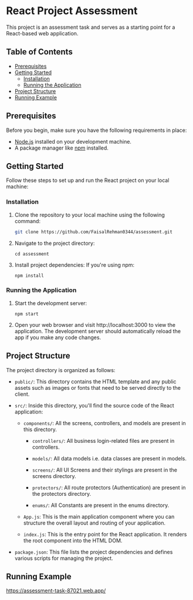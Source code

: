 # React Project Assessment

This project is an assessment task and serves as a starting point for a React-based web application.

## Table of Contents

- [Prerequisites](#prerequisites)
- [Getting Started](#getting-started)
  - [Installation](#installation)
  - [Running the Application](#running-the-application)
- [Project Structure](#project-structure)
- [Running Example](#running-example)

## Prerequisites

Before you begin, make sure you have the following requirements in place:

- [Node.js](https://nodejs.org/) installed on your development machine.
- A package manager like [npm](https://www.npmjs.com/) installed.

## Getting Started

Follow these steps to set up and run the React project on your local machine:

### Installation

1. Clone the repository to your local machine using the following command:

   ```bash
   git clone https://github.com/FaisalRehman0344/assessment.git
   ```
2. Navigate to the project directory:
   ```
   cd assessment
   ```
3. Install project dependencies:
   If you're using npm:
   ```
   npm install
   ```

### Running the Application

1. Start the development server:
   ```
   npm start
   ```
2. Open your web browser and visit http://localhost:3000 to view the application. The development server should automatically reload the app if you make any code changes.

## Project Structure

The project directory is organized as follows:

- `public/`: This directory contains the HTML template and any public assets such as images or fonts that need to be served directly to the client.

- `src/`: Inside this directory, you'll find the source code of the React application:

  - `components/`: All the screens, controllers, and models are present in this directory.

      - `controllers/`: All business login-related files are present in controllers.

      - `models/`: All data models i.e. data classes are present in models.

      - `screens/`: All UI Screens and their stylings are present in the screens directory.

      - `protectors/`: All route protectors (Authentication) are present in the protectors directory.

      - `enums/`: All Constants are present in the enums directory.

  - `App.js`: This is the main application component where you can structure the overall layout and routing of your application.

  - `index.js`: This is the entry point for the React application. It renders the root component into the HTML DOM.

- `package.json`: This file lists the project dependencies and defines various scripts for managing the project.

## Running Example

https://assessment-task-87021.web.app/
